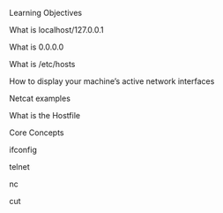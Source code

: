 Learning Objectives





What is localhost/127.0.0.1

What is 0.0.0.0

What is /etc/hosts

How to display your machine’s active network interfaces

Netcat examples

What is the Hostfile

Core Concepts

ifconfig

telnet

nc

cut
